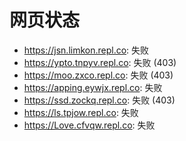 # 网页状态
- https://jsn.limkon.repl.co: 失败
- https://ypto.tnpyv.repl.co: 失败 (403)
- https://moo.zxco.repl.co: 失败 (403)
- https://apping.eywjx.repl.co: 失败
- https://ssd.zockq.repl.co: 失败 (403)
- https://ls.tpjow.repl.co: 失败
- https://Love.cfvqw.repl.co: 失败

